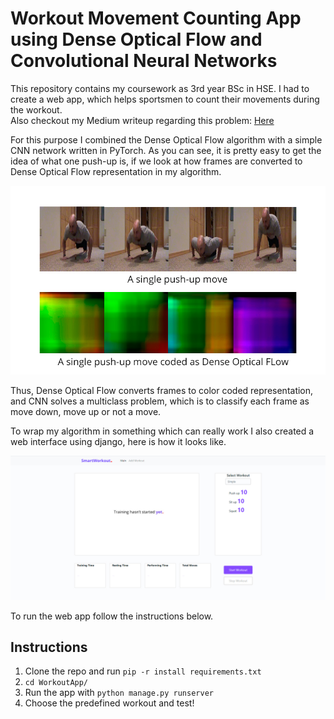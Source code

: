 # Workout Movement Counting App using Dense Optical Flow and Convolutional Neural Networks


This repository contains my coursework as 3rd year BSc in HSE. I had to create a web app, which helps sportsmen to count their movements during the workout.
<br> Also checkout my Medium writeup regarding this problem: 
[Here](https://medium.com/@artkulakov/how-i-created-the-workout-movement-counting-app-using-deep-learning-and-optical-flow-89f9d2e087ac?source=friends_link&sk=e14ec243ea1ff3bb42c3c4d05067e85c)

For this purpose I combined the Dense Optical Flow algorithm with a simple CNN network written in PyTorch. As you can see, it is pretty easy to get the idea of what one push-up is, if we look at how frames are converted to Dense Optical Flow representation in my algorithm.

![](images/push_up.jpg)

Thus, Dense Optical Flow converts frames to color coded representation, and CNN solves a multiclass problem, which is to classify each frame as move down, move up or not a move.

To wrap my algorithm in something which can really work I also created a web interface using django, here is how it looks like.

![](images/interface.jpg)

To run the web app follow the instructions below.



## Instructions
1. Clone the repo and run `pip -r install requirements.txt`
2. `cd WorkoutApp/`
3. Run the app with `python manage.py runserver`
4. Choose the predefined workout and test!
